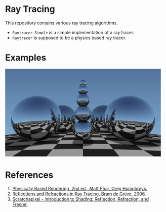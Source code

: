 # Ray Tracing

This repository contains various ray tracing algorithms.

 * `Raytracer.Simple` is a simple implementation of a ray tracer.
 * `Raytracer` is supposed to be a physics based ray tracer.

# Examples

![example1](img/20190128_094440_3840x2160_16XSS.png)

# References

 1. [Physically Based Rendering, 2nd ed., Matt Phar, Greg Humphreys.](https://www.amazon.com/Physically-Based-Rendering-Theory-Implementation/dp/0123750792/ref=sr_1_3?ie=UTF8&qid=1548670312&sr=8-3&keywords=physically+based+rendering)
 2. [Reflections and Refractions in Ray Tracing, Bram de Greve, 2006.](https://graphics.stanford.edu/courses/cs148-10-summer/docs/2006--degreve--reflection_refraction.pdf)
 3. [Scratchapixel - Introduction to Shading: Reflection, Refraction, and Fresnel](https://www.scratchapixel.com/lessons/3d-basic-rendering/introduction-to-shading/reflection-refraction-fresnel)